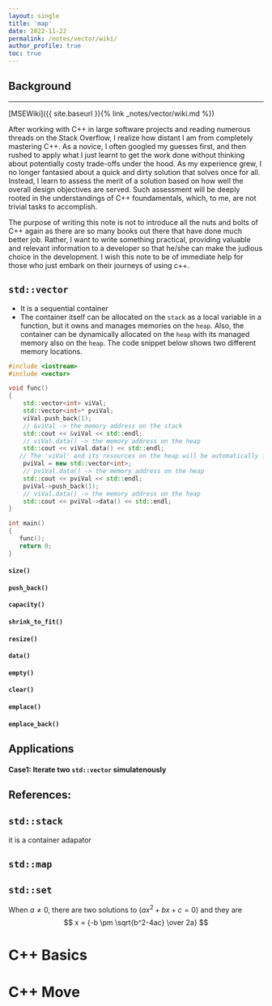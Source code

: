 ```yaml
---
layout: single
title: 'map'
date: 2022-11-22
permalink: /notes/vector/wiki/
author_profile: true
toc: true
---
```

## Background 
---

[MSEWiki]({{ site.baseurl }}{% link _notes/vector/wiki.md %})

After working with C++ in large software projects and reading numerous threads on the Stack Overflow, I realize how distant I am from completely mastering C++. As a novice, I often googled my guesses first, and then rushed to apply what I just learnt to get the work done without thinking about potentially costy trade-offs under the hood. As my experience grew, I no longer fantasied about a quick and dirty solution that solves once for all. Instead, I learn to assess the merit of a solution based on how well the overall design objectives are served. Such assessment will be deeply rooted in the understandings of C++ foundamentals, which, to me, are not trivial tasks to accomplish.    

The purpose of writing this note is not to introduce all the nuts and bolts of C++ again as there are so many books out there that have done much better job. Rather, I want to write something practical, providing valuable and relevant information to a developer so that he/she can make the judious choice in the development. I wish this note to be of immediate help for those who just embark on their journeys of using c++.    


## ```std::vector```
* It is a sequential container
* The container itself can be allocated on the ```stack``` as a local variable in a function, but it owns and manages memories on the ```heap```. Also, the container can be dynamically allocated on the ```heap``` with its managed memory also on the ```heap```. The code snippet below shows two different memory locations.  


```c++
#include <iostream>
#include <vector>

void func()
{ 
    std::vector<int> viVal;
    std::vector<int>* pviVal; 
    viVal.push_back(1);
    // &viVal -> the memory address on the stack
    std::cout << &viVal << std::endl; 
    // viVal.data() -> the memory address on the heap
    std::cout << viVal.data() << std::endl;
   // The 'viVal' and its resources on the heap will be automatically free after exiting func. 
    pviVal = new std::vector<int>; 
    // pviVal.data() -> the memory address on the heap
    std::cout << pviVal << std::endl;
    pviVal->push_back(1); 
    // viVal.data() -> the memory address on the heap
    std::cout << pviVal->data() << std::endl;
}

int main()
{ 
   func(); 
   return 0;  
}

```



#### ```size()```

#### ```push_back()```
#### ```capacity()```
#### ```shrink_to_fit()```
#### ```resize()```
#### ```data()```
#### ```empty()```
#### ```clear()```
#### ```emplace()```
#### ```emplace_back()```





## Applications 

#### Case1: Iterate two ```std::vector``` simulatenously


## References:


## ```std::stack``` 
it is a container adapator

## ```std::map```

## ```std::set```

When $a \ne 0$, there are two solutions to $(ax^2 + bx + c = 0)$ and they are 
$$ x = {-b \pm \sqrt{b^2-4ac} \over 2a} $$



# C++ Basics

# C++ Move 


